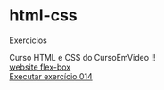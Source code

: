 # html-css
 Exercicios

Curso HTML e CSS do CursoEmVideo !!<br>
<a href="https://alexogome.github.io/html-css/exercicios-html/flex-box/website">website flex-box </a> <br>
<a href="https://alexogome.github.io/html-css/exercicios-html/ex014/index.html">Executar exercício 014 </a>
